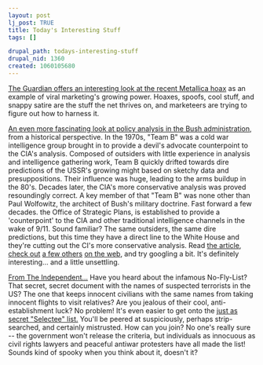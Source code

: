 ```yaml
--- 
layout: post
lj_post: TRUE
title: Today's Interesting Stuff
tags: []

drupal_path: todays-interesting-stuff
drupal_nid: 1360
created: 1060105680
---
```

<A HREF="http://www.guardian.co.uk/online/news/0,12597,1012053,00.html">The Guardian offers an interesting look at the recent Metallica hoax</a> as an example of viral marketing's growing power. Hoaxes, spoofs, cool stuff, and snappy satire are the stuff the net thrives on, and marketeers are trying to figure out how to harness it.

<A HREF="http://www.pitt.edu/~gordonm/Pubapp/GRMalta7.htm">An even more fascinating look at policy analysis in the Bush administration</a>, from a historical perspective. In the 1970s, "Team B" was a cold war intelligence group brought in to provide a devil's advocate counterpoint to the CIA's analysis. Composed of outsiders with little experience in analysis and intelligence gathering work, Team B quickly drifted towards dire predictions of the USSR's growing might based on sketchy data and presuppositions. Their influence was huge, leading to the arms buildup in the 80's. Decades later, the CIA's more conservative analysis was proved resoundingly correct. A key member of that "Team B" was none other than Paul Wolfowitz, the architect of Bush's military doctrine. Fast forward a few decades. the Office of Strategic Plans, is established to provide a 'counterpoint' to the CIA and other traditional intelligence channels in the wake of 9/11. Sound familiar? The same outsiders, the same dire predictions, but this time they have a direct line to the White House and they're cutting out the CI's more conservative analysis. Read <A HREF="http://www.pitt.edu/~gordonm/Pubapp/GRMalta7.htm">the article</a>, <A HREF="http://www.antiwar.com/bock/b061703.html">check out</A> <A HREF="http://www.calpundit.com/archives/001161.html">a few others</a> <A HREF="http://www.thebulletin.org/issues/1993/a93/a93Teamb.html">on the web</A>, and try googling a bit. It's definitely interesting... and a little unsettling.

<A HREF="http://news.independent.co.uk/world/americas/story.jsp?story=430073">From The Independent...</A> Have you heard about the infamous No-Fly-List? That secret, secret document with the names of suspected terrorists in the US? The one that keeps innocent civilians with the same names from taking innocent flights to visit relatives? Are you jealous of their cool, anti-establishment luck? No problem! It's even easier to get onto the <A HREF="http://www.epic.org/privacy/airtravel/foia/watchlist_foia_analysis.html">just as secret "Selectee" list.</a> You'll be peered at suspiciously, perhaps strip-searched, and certainly mistrusted. How can you join? No one's really sure -- the government won't release the criteria, but individuals as innocuous as civil rights lawyers and peaceful antiwar protesters have all made the list! Sounds kind of spooky when you think about it, doesn't it?
